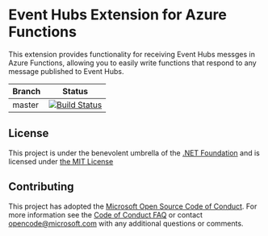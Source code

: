 ﻿# Event Hubs Extension for Azure Functions
This extension provides functionality for receiving Event Hubs messges in Azure Functions, allowing you to easily write functions that respond to any message published to Event Hubs.

|Branch|Status|
|---|---|
|master|[![Build Status](https://azfunc.visualstudio.com/Azure%20Functions/_apis/build/status/azure-functions-eventhubs-extension-ci?branchName=master)](https://azfunc.visualstudio.com/Azure%20Functions/_build/latest?definitionId=18&branchName=master)

## License

This project is under the benevolent umbrella of the [.NET Foundation](http://www.dotnetfoundation.org/) and is licensed under [the MIT License](https://github.com/Azure/azure-webjobs-sdk/blob/master/LICENSE.txt)

## Contributing

This project has adopted the [Microsoft Open Source Code of Conduct](https://opensource.microsoft.com/codeofconduct/). For more information see the [Code of Conduct FAQ](https://opensource.microsoft.com/codeofconduct/faq/) or contact [opencode@microsoft.com](mailto:opencode@microsoft.com) with any additional questions or comments.

